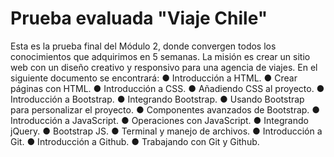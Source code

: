 # Prueba evaluada "Viaje Chile"
Esta es la prueba final del Módulo 2, donde convergen todos los conocimientos que adquirimos en 5 semanas.
La misión es crear un sitio web con un diseño creativo y responsivo para una agencia de viajes.
En el siguiente documento se encontrará: 
● Introducción a HTML.
● Crear páginas con HTML. 
● Introducción a CSS. 
● Añadiendo CSS al proyecto. 
● Introducción a Bootstrap.
● Integrando Bootstrap. 
● Usando Bootstrap para personalizar el proyecto. 
● Componentes avanzados de Bootstrap.
● Introducción a JavaScript. 
● Operaciones con JavaScript. 
● Integrando jQuery. 
● Bootstrap JS. 
● Terminal y manejo de archivos.
● Introducción a Git. 
● Introducción a Github. 
● Trabajando con Git y Github.
